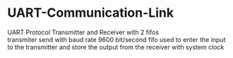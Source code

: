 # UART-Communication-Link
UART Protocol Transmitter and Receiver with 2 fifos <br />
transmiter send with baud rate 9600 bit/second 
fifo used to enter the input to the transmitter and store the output from the receiver with system clock 
